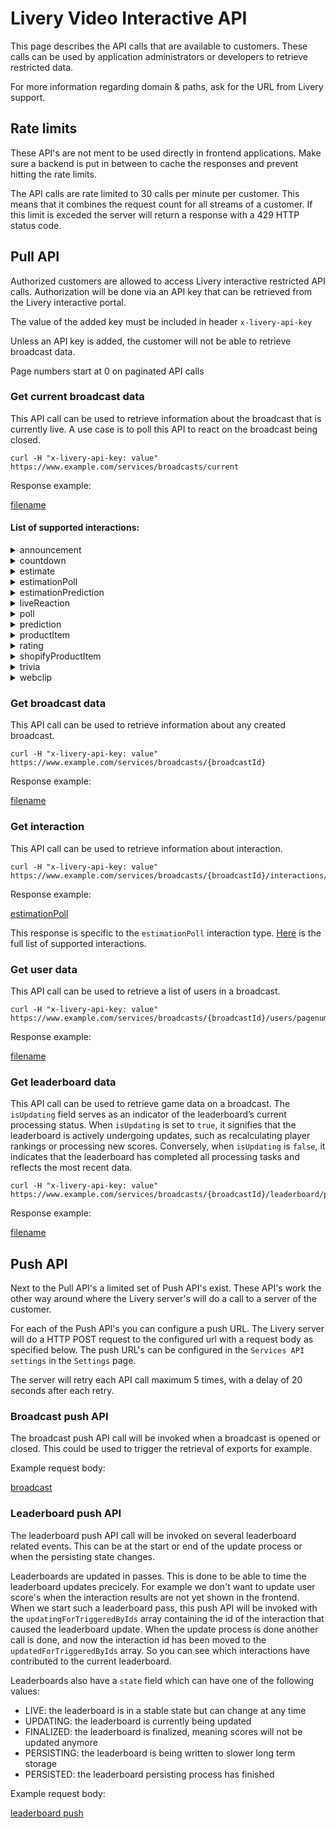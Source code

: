 # Livery Video Interactive API

This page describes the API calls that are available to customers.
These calls can be used by application administrators or developers to retrieve restricted data.

For more information regarding domain & paths, ask for the URL from Livery support.

## Rate limits

These API's are not ment to be used directly in frontend applications.
Make sure a backend is put in between to cache the responses and prevent hitting the rate limits.

The API calls are rate limited to 30 calls per minute per customer.
This means that it combines the request count for all streams of a customer.
If this limit is exceded the server will return a response with a 429 HTTP status code.

## Pull API

Authorized customers are allowed to access Livery interactive restricted API calls.
Authorization will be done via an API key that can be retrieved from the Livery interactive portal.

The value of the added key must be included in header `x-livery-api-key`

Unless an API key is added, the customer will not be able to retrieve broadcast data.

Page numbers start at 0 on paginated API calls

### Get current broadcast data

This API call can be used to retrieve information about the broadcast that is currently live.
A use case is to poll this API to react on the broadcast being closed.

```
curl -H "x-livery-api-key: value" https://www.example.com/services/broadcasts/current
```

Response example:

[filename](_customer-interactive-api/_example-BroadcastCurrent.md ':include')

#### List of supported interactions:

<details>
<summary>announcement</summary>

[announcement](_customer-interactive-api/interactions/announcement.md ':include')
</details>

<details>
<summary>countdown</summary>

[countdown](_customer-interactive-api/interactions/countdown.md ':include')
</details>

<details>
<summary>estimate</summary>

[estimate](_customer-interactive-api/interactions/estimate.md ':include')
</details>

<details>
<summary>estimationPoll</summary>

[estimationPoll](_customer-interactive-api/interactions/estimationpoll.md ':include')
</details>

<details>
<summary>estimationPrediction</summary>

[estimationPrediction](_customer-interactive-api/interactions/estimationprediction.md ':include')
</details>

<details>
<summary>liveReaction</summary>

[liveReaction](_customer-interactive-api/interactions/livereaction.md ':include')
</details>

<details>
<summary>poll</summary>

[poll](_customer-interactive-api/interactions/poll.md ':include')
</details>

<details>
<summary>prediction</summary>

[prediction](_customer-interactive-api/interactions/prediction.md ':include')
</details>

<details>
<summary>productItem</summary>

[productItem](_customer-interactive-api/interactions/productitem.md ':include')
</details>

<details>
<summary>rating</summary>

[rating](_customer-interactive-api/interactions/rating.md ':include')
</details>

<details>
<summary>shopifyProductItem</summary>

[shopifyProductItem](_customer-interactive-api/interactions/shopifyproductitem.md ':include')
</details>

<details>
<summary>trivia</summary>

[trivia](_customer-interactive-api/interactions/trivia.md ':include')
</details>

<details>
<summary>webclip</summary>

[webclip](_customer-interactive-api/interactions/webclip.md ':include')
</details>

### Get broadcast data

This API call can be used to retrieve information about any created broadcast.

```
curl -H "x-livery-api-key: value" https://www.example.com/services/broadcasts/{broadcastId}
```

Response example:

[filename](_customer-interactive-api/_example-Broadcast.md ':include')

### Get interaction

This API call can be used to retrieve information about interaction.

```
curl -H "x-livery-api-key: value" https://www.example.com/services/broadcasts/{broadcastId}/interactions/{interactionId}
```
Response example:

[estimationPoll](_customer-interactive-api/interactions/estimationpoll.md ':include')

This response is specific to the `estimationPoll` interaction type. [Here](#List-of-supported-interactions) is the full list of supported interactions.

### Get user data

This API call can be used to retrieve a list of users in a broadcast.

```
curl -H "x-livery-api-key: value" https://www.example.com/services/broadcasts/{broadcastId}/users/pagenumbers/{pagenumber}
```

Response example:

[filename](_customer-interactive-api/_example-Users.md ':include')

### Get leaderboard data

This API call can be used to retrieve game data on a broadcast. 
The `isUpdating` field serves as an indicator of the leaderboard’s current processing status. 
When `isUpdating` is set to `true`, it signifies that the leaderboard is actively undergoing updates, 
such as recalculating player rankings or processing new scores. 
Conversely, when `isUpdating` is `false`, it indicates that the leaderboard has completed all processing tasks and reflects the most recent data.

```
curl -H "x-livery-api-key: value" https://www.example.com/services/broadcasts/{broadcastId}/leaderboard/pagenumbers/{pageNumber}
```

Response example:

[filename](_customer-interactive-api/_example-Leaderboard.md ':include')

## Push API

Next to the Pull API's a limited set of Push API's exist.
These API's work the other way around where the Livery server's will do a call to a server of the customer.

For each of the Push API's you can configure a push URL.
The Livery server will do a HTTP POST request to the configured url with a request body as specified below.
The push URL's can be configured in the `Services API settings` in the `Settings` page.

The server will retry each API call maximum 5 times, with a delay of 20 seconds after each retry.

### Broadcast push API

The broadcast push API call will be invoked when a broadcast is opened or closed.
This could be used to trigger the retrieval of exports for example.

Example request body:

[broadcast](_customer-interactive-api/_example-Broadcast.md ':include')

### Leaderboard push API

The leaderboard push API call will be invoked on several leaderboard related events.
This can be at the start or end of the update process or when the persisting state changes.

Leaderboards are updated in passes.
This is done to be able to time the leaderboard updates precicely.
For example we don't want to update user score's when the interaction results are not yet shown in the frontend.
When we start such a leaderboard pass, this push API will be invoked with the `updatingForTriggeredByIds` array containing the id of the interaction that caused the leaderboard update.
When the update process is done another call is done, and now the interaction id has been moved to the `updatedForTriggeredByIds` array.
So you can see which interactions have contributed to the current leaderboard.

Leaderboards also have a `state` field which can have one of the following values:

- LIVE: the leaderboard is in a stable state but can change at any time
- UPDATING: the leaderboard is currently being updated
- FINALIZED: the leaderboard is finalized, meaning scores will not be updated anymore
- PERSISTING: the leaderboard is being written to slower long term storage
- PERSISTED: the leaderboard persisting process has finished

Example request body:

[leaderboard push](_customer-interactive-api/_example-LeaderboardPush.md ':include')
